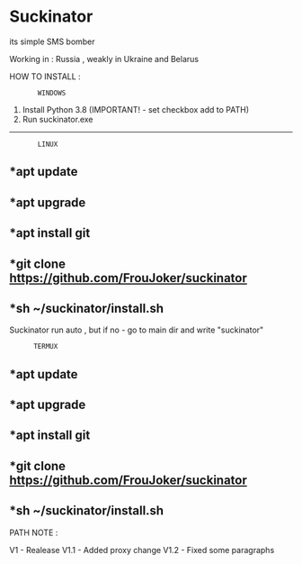 # Suckinator
its simple SMS bomber

Working in : Russia , weakly in Ukraine and Belarus

HOW TO INSTALL :


           WINDOWS

1. Install Python 3.8 (IMPORTANT! - set checkbox add to PATH) 
2. Run suckinator.exe
---

           LINUX

*apt update 
---
*apt upgrade
---
*apt install git
---
*git clone https://github.com/FrouJoker/suckinator
---
*sh ~/suckinator/install.sh
---

Suckinator run auto , but if no - go to main dir and write "suckinator"

          
          TERMUX

*apt update 
---
*apt upgrade
---
*apt install git
---
*git clone https://github.com/FrouJoker/suckinator
---
*sh ~/suckinator/install.sh
---


PATH NOTE :

V1 - Realease
V1.1 - Added proxy change
V1.2 - Fixed some paragraphs
